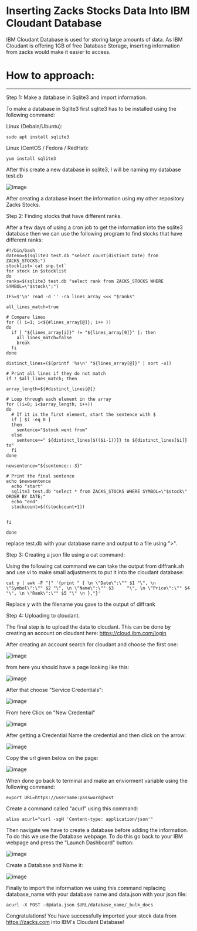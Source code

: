# Inserting Zacks Stocks Data Into IBM Cloudant Database

IBM Cloudant Database is used for storing large amounts of data. As IBM Cloudant is offering 1GB of free Database Storage, inserting information from zacks would make it easier to access.



# How to approach:
---

Step 1:
Make a database in Sqlite3 and import information.

To make a database in Sqlite3 first sqlite3 has to be installed using the following command:

Linux (Debain/Ubuntu):
```
sudo apt install sqlite3
```


Linux (CentOS / Fedora / RedHat):
```
yum install sqlite3
```


After this create a new database in sqlite3, I will be naming my database test.db



![image](https://user-images.githubusercontent.com/124895858/232708836-1421ecf3-84f8-46f5-902f-94140c9911ee.png)



After creating a database insert the information using my other repository Zacks Stocks.

Step 2:
Finding stocks that have different ranks.

After a few days of using a cron job to get the information into the sqlite3 database then we can use the following program to find stocks that have different ranks:

```
#!/bin/bash
dateno=$(sqlite3 test.db "select count(distinct Date) from ZACKS_STOCKS;")
stocklist=`cat snp.txt`
for stock in $stocklist
do
ranks=$(sqlite3 test.db "select rank from ZACKS_STOCKS WHERE SYMBOL=\"$stock\";")

IFS=$'\n' read -d '' -ra lines_array <<< "$ranks"

all_lines_match=true

# Compare lines
for (( i=1; i<${#lines_array[@]}; i++ ))
do
  if [ "${lines_array[i]}" != "${lines_array[0]}" ]; then
    all_lines_match=false
    break
  fi
done

distinct_lines=($(printf '%s\n' "${lines_array[@]}" | sort -u))

# Print all lines if they do not match
if ! $all_lines_match; then

array_length=${#distinct_lines[@]}

# Loop through each element in the array
for ((i=0; i<$array_length; i++))
do
  # If it is the first element, start the sentence with $
  if [ $i -eq 0 ]
  then
    sentence="$stock went from"
  else
    sentence+=" ${distinct_lines[$(($i-1))]} to ${distinct_lines[$i]} to"
  fi
done

newsentence="${sentence::-3}"

# Print the final sentence
echo $newsentence
  echo "start"
  sqlite3 test.db "select * from ZACKS_STOCKS WHERE SYMBOL=\"$stock\" ORDER BY DATE;"
  echo "end"
  stockcount=$((stockcount+1))


fi

done
```

replace test.db with your database name and output to a file using ">". 




Step 3:
Creating a json file using a cat command:


Using the following cat command we can take the output from diffrank.sh and use vi to make small adjustments to put it into the cloudant database:

```
cat y | awk -F "|" '{print " { \n \"Date\":\"" $1 "\", \n \"Symbol\":\"" $2 "\", \n \"Name\":\"" $3     "\", \n \"Price\":\"" $4 "\", \n \"Rank\":\"" $5 "\" \n },"}'
```


Replace y with the filename you gave to the output of diffrank



Step 4:
Uploading to cloudant.

The final step is to upload the data to cloudant. This can be done by creating an account on cloudant here:  https://cloud.ibm.com/login

After creating an account search for cloudant and choose the first one:


![image](https://user-images.githubusercontent.com/124895858/232711771-04aaa32f-6eb6-4e4f-800b-ca507aa6fa09.png)


from here you should have a page looking like this:


![image](https://user-images.githubusercontent.com/124895858/232711996-eddf2d3e-ea57-498d-a2b0-5762a118a321.png)



After that choose "Service Credentials":


![image](https://user-images.githubusercontent.com/124895858/232712209-11eaab7f-a4b2-41f5-9f63-5fc8c1fa3712.png)


From here Click on "New Credential"


![image](https://user-images.githubusercontent.com/124895858/232712318-49a2939a-721c-4ef1-bdf1-aee6f4964990.png)



After getting a Credential Name the credential and then click on the arrow:


![image](https://user-images.githubusercontent.com/124895858/232712465-bb8f2033-d2c9-4070-bcba-d79a79cfaf60.png)



Copy the url given below on the page:


![image](https://user-images.githubusercontent.com/124895858/232712693-9f9c9eea-5d5f-41ce-9e0b-2eb88bc332ec.png)



When done go back to terminal and make an enviorment variable using the following command:

```
export URL=https://username:password@host
```

Create a command called "acurl" using this command:

```
alias acurl="curl -sgH 'Content-type: application/json'"
```

Then navigate we have to create a database before adding the information. To do this we use the Database webpage. To do this go back to your IBM webpage and press the "Launch Dashboard" button:



![image](https://user-images.githubusercontent.com/124895858/232714377-615c95e1-6b59-4492-ba6b-d64ffc3b7ed8.png)



Create a Database and Name it:


![image](https://user-images.githubusercontent.com/124895858/232714556-fa6a8847-d3ba-4714-aaaa-44ebe7508217.png)


Finally to import the information we using this command replacing database_name with your database name and data.json with your json file:


```
acurl -X POST -d@data.json $URL/database_name/_bulk_docs
```


Congratulations! You have successfully imported your stock data from https://zacks.com into IBM's Cloudant Database!
